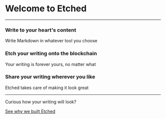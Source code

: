 # Welcome to Etched

---

### Write to your heart's content

Write Markdown in whatever tool you choose

### Etch your writing onto the blockchain

Your writing is forever yours, no matter what

### Share your writing wherever you like

Etched takes care of making it look great

---

Curious how your writing will look?

[See why we built Etched](/Etchwt7J9FAnkfxu1Kmux8uLMQmcHXF8eaSGF1ptAsAe)
